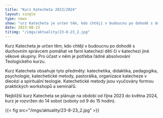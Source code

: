 ```yaml
---
title: "Kurz Katecheta 2023/2024"
layout: single
type: news
show: "urz Katecheta je určen těm, kdo chtějí v budoucnu po dohodě s duchovním správcem pomáhat ve farní katechezi dětí či v katechezi jiné věkové skupiny."
date: 2023-08-23
titimg: "/imgs/aktuality/23-8-23_2.jpg"
---
```


Kurz Katecheta je určen těm, kdo chtějí v budoucnu po dohodě s duchovním správcem pomáhat ve farní katechezi dětí či v katechezi jiné věkové skupiny. Pro účast v něm je potřeba řádné absolvování Teologického kurzu.

Kurz Katecheta obsahuje tyto předměty: katechetika, didaktika, pedagogika, psychologie, katechetické metody, pastorálka, organizace katecheze v diecézi a spirituální teologie. Katechetické metody jsou vyučovány formou praktických workshopů a seminářů.

Nejbližší kurz Katecheta se plánuje na období od října 2023 do května 2024, kurz je rozvržen do 14 sobot (soboty od 9 do 15 hodin).

{{< fig src="/imgs/aktuality/23-8-23_2.jpg" >}}